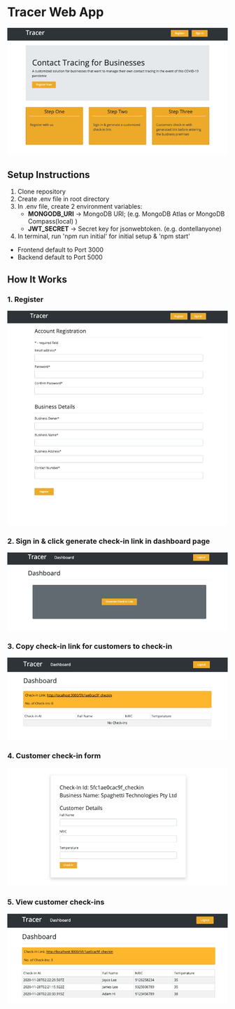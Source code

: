 # Tracer Web App

![Home page](/screenshots/home_page.png)

## Setup Instructions

1. Clone repository
2. Create .env file in root directory
3. In .env file, create 2 environment variables:
   - **MONGODB_URI** -> MongoDB URI; (e.g. MongoDB Atlas or MongoDB Compass(local) )
   - **JWT_SECRET** -> Secret key for jsonwebtoken. (e.g. dontellanyone)
4. In terminal, run 'npm run initial' for initial setup & 'npm start'

- Frontend default to Port 3000
- Backend default to Port 5000

## How It Works

### 1. Register

![Register page](/screenshots/register_page.png)

### 2. Sign in & click generate check-in link in dashboard page

![Generate link](/screenshots/generate_link.png)

### 3. Copy check-in link for customers to check-in

![Dashboard](/screenshots/dashboard.png)

### 4. Customer check-in form

![Checkin form](/screenshots/checkin_form.png)

### 5. View customer check-ins

![Dashboard_2](/screenshots/dashboard_2.png)
